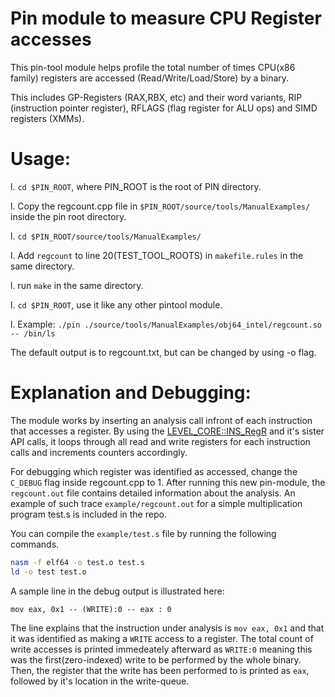 # Pin module to measure CPU Register accesses 

This pin-tool module helps profile the total number of times CPU(x86 family) registers are accessed (Read/Write/Load/Store) by a binary. 

This includes GP-Registers (RAX,RBX, etc) and their word variants, RIP (instruction pointer register), RFLAGS (flag register for ALU ops) and SIMD registers (XMMs).

# Usage:

l. `cd $PIN_ROOT`, where PIN_ROOT is the root of PIN directory.

l. Copy the regcount.cpp file in `$PIN_ROOT/source/tools/ManualExamples/` inside the pin root directory.

l. `cd $PIN_ROOT/source/tools/ManualExamples/`

l. Add `regcount` to line 20(TEST_TOOL_ROOTS) in `makefile.rules` in the same directory.

l. run `make` in the same directory.

l. `cd $PIN_ROOT`, use it like any other pintool module. 

l. Example: `./pin ./source/tools/ManualExamples/obj64_intel/regcount.so -- /bin/ls`

The default output is to regcount.txt, but can be changed by using -o flag. 

# Explanation and Debugging:

The module works by inserting an analysis call infront of each instruction that accesses a register. By using the [LEVEL_CORE::INS_RegR](https://software.intel.com/sites/landingpage/pintool/docs/71313/Pin/html/group__INS__BASIC__API__GEN__IA32.html#ga69227a9c571b3899fabdeb51333b36b9) and it's sister API calls, it loops through all read and write registers for each instruction calls and increments counters accordingly. 

For debugging which register was identified as accessed, change the `C_DEBUG` flag inside regcount.cpp to 1. After running this new pin-module, the `regcount.out` file contains detailed information about the analysis. An example of such trace `example/regcount.out` for a simple multiplication program test.s is included in the repo.

You can compile the `example/test.s` file by running the following commands.

```BASH
nasm -f elf64 -o test.o test.s
ld -o test test.o
```

A sample line in the debug output is illustrated here:

```ASSEMBLY
mov eax, 0x1 -- (WRITE):0 -- eax : 0
```
The line explains that the instruction under analysis is `mov eax, 0x1` and that it was identified as making a `WRITE` access to a register. The total count of write accesses is printed immedeately afterward as `WRITE:0` meaning this was the first(zero-indexed) write to be performed by the whole binary. Then, the register that the write has been performed to is printed as `eax`, followed by it's location in the write-queue.






